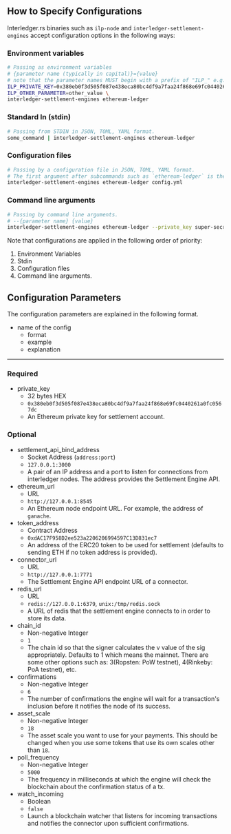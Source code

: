 ## How to Specify Configurations

Interledger.rs binaries such as `ilp-node` and `interledger-settlement-engines` accept configuration options in the following ways:

### Environment variables

```bash #
# Passing as environment variables
# {parameter name (typically in capital)}={value}
# note that the parameter names MUST begin with a prefix of "ILP_" e.g. ILP_PRIVATE_KEY
ILP_PRIVATE_KEY=0x380eb0f3d505f087e438eca80bc4df9a7faa24f868e69fc0440261a0fc0567dc \
ILP_OTHER_PARAMETER=other_value \
interledger-settlement-engines ethereum-ledger
```

### Standard In (stdin)

```bash #
# Passing from STDIN in JSON, TOML, YAML format.
some_command | interledger-settlement-engines ethereum-ledger
```

### Configuration files

```bash #
# Passing by a configuration file in JSON, TOML, YAML format.
# The first argument after subcommands such as `ethereum-ledger` is the path to the configuration file.
interledger-settlement-engines ethereum-ledger config.yml
```

### Command line arguments

```bash #
# Passing by command line arguments.
# --{parameter name} {value}
interledger-settlement-engines ethereum-ledger --private_key super-secret
```

Note that configurations are applied in the following order of priority:
1. Environment Variables
1. Stdin
1. Configuration files
1. Command line arguments.

## Configuration Parameters

The configuration parameters are explained in the following format.

- name of the config
    - format
    - example
    - explanation

---

### Required

- private_key
    - 32 bytes HEX
    - `0x380eb0f3d505f087e438eca80bc4df9a7faa24f868e69fc0440261a0fc0567dc`
    - An Ethereum private key for settlement account.

### Optional

- settlement_api_bind_address
    - Socket Address (`address:port`)
    - `127.0.0.1:3000`
    - A pair of an IP address and a port to listen for connections from interledger nodes. The address provides the Settlement Engine API.
- ethereum_url
    - URL
    - `http://127.0.0.1:8545`
    - An Ethereum node endpoint URL. For example, the address of `ganache`.
- token_address
    - Contract Address
    - `0xdAC17F958D2ee523a2206206994597C13D831ec7`
    - An address of the ERC20 token to be used for settlement (defaults to sending ETH if no token address is provided).
- connector_url
    - URL
    - `http://127.0.0.1:7771`
    - The Settlement Engine API endpoint URL of a connector.
- redis_url
    - URL
    - `redis://127.0.0.1:6379`, `unix:/tmp/redis.sock`
    - A URL of redis that the settlement engine connects to in order to store its data.
- chain_id
    - Non-negative Integer
    - `1`
    - The chain id so that the signer calculates the v value of the sig appropriately. Defaults to 1 which means the mainnet. There are some other options such as: 3(Ropsten: PoW testnet), 4(Rinkeby: PoA testnet), etc.
- confirmations
    - Non-negative Integer
    - `6`
    - The number of confirmations the engine will wait for a transaction's inclusion before it notifies the node of its success.
- asset_scale
    - Non-negative Integer
    - `18`
    - The asset scale you want to use for your payments. This should be changed when you use some tokens that use its own scales other than `18`.
- poll_frequency
    - Non-negative Integer
    - `5000`
    - The frequency in milliseconds at which the engine will check the blockchain about the confirmation status of a tx.
- watch_incoming
    - Boolean
    - `false`
    - Launch a blockchain watcher that listens for incoming transactions and notifies the connector upon sufficient confirmations.

